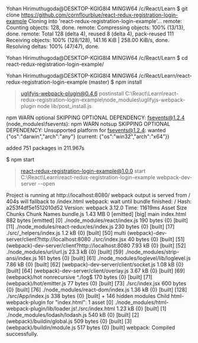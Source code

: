 Yohan Hirimuthugoda@DESKTOP-KGIG8I4 MINGW64 /c/React/Learn
$ git clone https://github.com/cornflourblue/react-redux-registration-login-example
Cloning into 'react-redux-registration-login-example'...
remote: Counting objects: 128, done.
remote: Compressing objects: 100% (13/13), done.
remote: Total 128 (delta 4), reused 8 (delta 4), pack-reused 111
Receiving objects: 100% (128/128), 141.16 KiB | 258.00 KiB/s, done.
Resolving deltas: 100% (47/47), done.

Yohan Hirimuthugoda@DESKTOP-KGIG8I4 MINGW64 /c/React/Learn
$ cd react-redux-registration-login-example/

Yohan Hirimuthugoda@DESKTOP-KGIG8I4 MINGW64 /c/React/Learn/react-redux-registration-login-example (master)
$ npm install

> uglifyjs-webpack-plugin@0.4.6 postinstall C:\React\Learn\react-redux-registration-login-example\node_modules\uglifyjs-webpack-plugin
> node lib/post_install.js

npm WARN optional SKIPPING OPTIONAL DEPENDENCY: fsevents@1.2.4 (node_modules\fsevents):
npm WARN notsup SKIPPING OPTIONAL DEPENDENCY: Unsupported platform for fsevents@1.2.4: wanted {"os":"darwin","arch":"any"} (current: {"os":"win32","arch":"x64"})

added 751 packages in 211.967s

$ npm start

> react-redux-registration-login-example@1.0.0 start C:\React\Learn\react-redux-registration-login-example
> webpack-dev-server --open

Project is running at http://localhost:8080/
webpack output is served from /
404s will fallback to /index.html
webpack: wait until bundle finished: /
Hash: a253f4df5e1512010d52
Version: webpack 3.12.0
Time: 11619ms
     Asset       Size  Chunks                    Chunk Names
 bundle.js    1.43 MB       0  [emitted]  [big]  main
index.html  882 bytes          [emitted]
   [0] ./node_modules/react/index.js 190 bytes {0} [built]
  [11] ./node_modules/react-redux/es/index.js 230 bytes {0} [built]
  [17] ./src/_helpers/index.js 1.2 kB {0} [built]
  [50] multi (webpack)-dev-server/client?http://localhost:8080 ./src/index.jsx 40 bytes {0} [built]
  [51] (webpack)-dev-server/client?http://localhost:8080 7.93 kB {0} [built]
  [52] ./node_modules/url/url.js 23.3 kB {0} [built]
  [59] ./node_modules/strip-ansi/index.js 161 bytes {0} [built]
  [61] ./node_modules/loglevel/lib/loglevel.js 7.86 kB {0} [built]
  [62] (webpack)-dev-server/client/socket.js 1.08 kB {0} [built]
  [64] (webpack)-dev-server/client/overlay.js 3.67 kB {0} [built]
  [69] (webpack)/hot nonrecursive ^\.\/log$ 170 bytes {0} [built]
  [71] (webpack)/hot/emitter.js 77 bytes {0} [built]
  [73] ./src/index.jsx 600 bytes {0} [built]
  [76] ./node_modules/react-dom/index.js 1.36 kB {0} [built]
 [128] ./src/App/index.js 338 bytes {0} [built]
    + 146 hidden modules
Child html-webpack-plugin for "index.html":
     1 asset
       [0] ./node_modules/html-webpack-plugin/lib/loader.js!./src/index.html 1.23 kB {0} [built]
       [1] ./node_modules/lodash/lodash.js 540 kB {0} [built]
       [2] (webpack)/buildin/global.js 509 bytes {0} [built]
       [3] (webpack)/buildin/module.js 517 bytes {0} [built]
webpack: Compiled successfully.